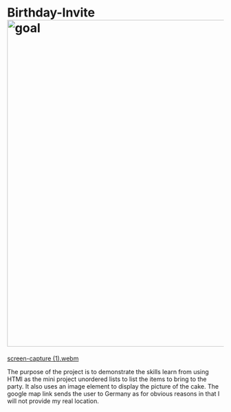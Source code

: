 # Birthday-Invite<img width="760" alt="goal" src="https://github.com/Chewy8234/Birthday-Invite/assets/72936062/7fa0a0aa-2fb0-481a-956c-acacadb8c3bd">
[screen-capture (1).webm](https://github.com/Chewy8234/Birthday-Invite/assets/72936062/88e9a1b8-75f1-4af7-ac65-f9e40129c0fc)

The purpose of the project is to demonstrate the skills learn from using HTMl as the mini project unordered lists to list the items to bring to the party. It also uses an image element to display the picture of the cake. The google map link sends the user to Germany as for obvious reasons in that I will not provide my real location.
